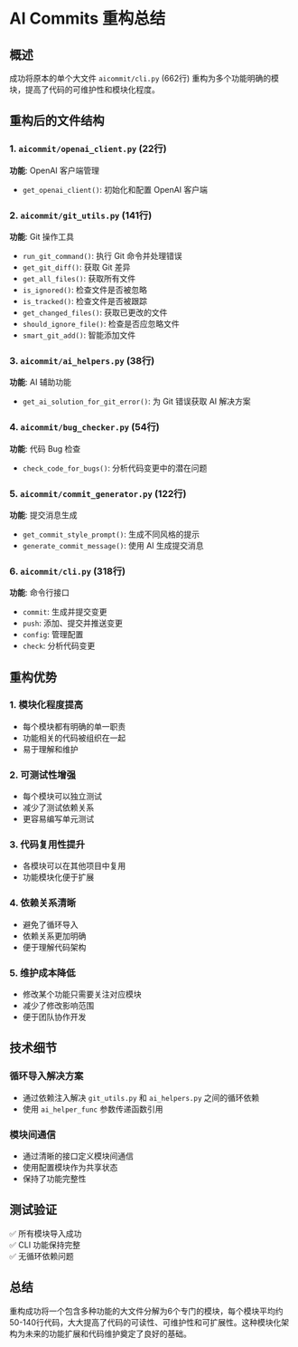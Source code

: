 # AI Commits 重构总结

## 概述
成功将原本的单个大文件 `aicommit/cli.py` (662行) 重构为多个功能明确的模块，提高了代码的可维护性和模块化程度。

## 重构后的文件结构

### 1. `aicommit/openai_client.py` (22行)
**功能**: OpenAI 客户端管理
- `get_openai_client()`: 初始化和配置 OpenAI 客户端

### 2. `aicommit/git_utils.py` (141行)  
**功能**: Git 操作工具
- `run_git_command()`: 执行 Git 命令并处理错误
- `get_git_diff()`: 获取 Git 差异
- `get_all_files()`: 获取所有文件
- `is_ignored()`: 检查文件是否被忽略
- `is_tracked()`: 检查文件是否被跟踪
- `get_changed_files()`: 获取已更改的文件
- `should_ignore_file()`: 检查是否应忽略文件
- `smart_git_add()`: 智能添加文件

### 3. `aicommit/ai_helpers.py` (38行)
**功能**: AI 辅助功能
- `get_ai_solution_for_git_error()`: 为 Git 错误获取 AI 解决方案

### 4. `aicommit/bug_checker.py` (54行)
**功能**: 代码 Bug 检查
- `check_code_for_bugs()`: 分析代码变更中的潜在问题

### 5. `aicommit/commit_generator.py` (122行)
**功能**: 提交消息生成
- `get_commit_style_prompt()`: 生成不同风格的提示
- `generate_commit_message()`: 使用 AI 生成提交消息

### 6. `aicommit/cli.py` (318行)
**功能**: 命令行接口
- `commit`: 生成并提交变更
- `push`: 添加、提交并推送变更
- `config`: 管理配置
- `check`: 分析代码变更

## 重构优势

### 1. **模块化程度提高**
- 每个模块都有明确的单一职责
- 功能相关的代码被组织在一起
- 易于理解和维护

### 2. **可测试性增强**
- 每个模块可以独立测试
- 减少了测试依赖关系
- 更容易编写单元测试

### 3. **代码复用性提升**
- 各模块可以在其他项目中复用
- 功能模块化便于扩展

### 4. **依赖关系清晰**
- 避免了循环导入
- 依赖关系更加明确
- 便于理解代码架构

### 5. **维护成本降低**
- 修改某个功能只需要关注对应模块
- 减少了修改影响范围
- 便于团队协作开发

## 技术细节

### 循环导入解决方案
- 通过依赖注入解决 `git_utils.py` 和 `ai_helpers.py` 之间的循环依赖
- 使用 `ai_helper_func` 参数传递函数引用

### 模块间通信
- 通过清晰的接口定义模块间通信
- 使用配置模块作为共享状态
- 保持了功能完整性

## 测试验证
✅ 所有模块导入成功  
✅ CLI 功能保持完整  
✅ 无循环依赖问题  

## 总结
重构成功将一个包含多种功能的大文件分解为6个专门的模块，每个模块平均约50-140行代码，大大提高了代码的可读性、可维护性和可扩展性。这种模块化架构为未来的功能扩展和代码维护奠定了良好的基础。 
